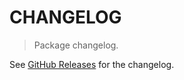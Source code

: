 # CHANGELOG

> Package changelog.

See [GitHub Releases](https://github.com/stdlib-js/utils-pop/releases) for the changelog.